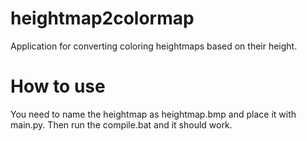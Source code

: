 heightmap2colormap
==================

Application for converting coloring heightmaps based on their height.

How to use
==========

You need to name the heightmap as heightmap.bmp and place it with main.py. Then run the compile.bat and it should work.
